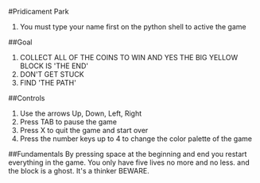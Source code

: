 #Pridicament Park

1. You must type your name first on the python shell to active the game

##Goal
  1. COLLECT ALL OF THE COINS TO WIN AND YES THE BIG YELLOW BLOCK IS 'THE END'
  2. DON'T GET STUCK
  3. FIND 'THE PATH'

##Controls
  1. Use the arrows Up, Down, Left, Right
  2. Press TAB to pause the game
  3. Press X to quit the game and start over
  4. Press the number keys up to 4 to change the color palette of the game

##Fundamentals
By pressing space at the beginning and end you restart everything in the game. You only have five lives no more and no less. and the block is a ghost. It's a thinker BEWARE. 
